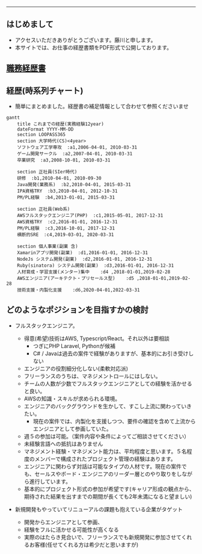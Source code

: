 <meta http-equiv='Content-Type' content='text/html; charset=utf-8' />

----

## はじめまして

* アクセスいただきありがとうございます。藤川と申します。
* 本サイトでは、お仕事の経歴書類をPDF形式で公開しております。

## [職務経歴書](./e-fujikawa-engineer.pdf)

## 経歴(時系列チャート)

- 簡単にまとめました。経歴書の補足情報として合わせて参照くださいませ

```mermaid
gantt
    title これまでの経歴(実務経験12year)
    dateFormat YYYY-MM-DD
    section LOOPASS365
    section 大学時代(CS)<4year>
    ソフトウェア工学専攻  :a1,2006-04-01, 2010-03-31
    ゲーム開発サークル  :a2,2007-04-01, 2010-03-31
    卒業研究  :a3,2008-10-01, 2010-03-31

    section 正社員(SIer時代)
    研修  :b1,2010-04-01, 2010-09-30
    Java開発(業務系)  :b2,2010-04-01, 2015-03-31
    IPA資格TRY  :b3,2010-04-01, 2012-10-31
    PM/PL経験  :b4,2013-01-01, 2015-03-31

    section 正社員(Web系)
    AWSフルスタックエンジニア(PHP)  :c1,2015-05-01, 2017-12-31
    AWS資格TRY  :c2,2016-01-01, 2016-12-31
    PM/PL経験  :c3,2016-10-01, 2017-12-31
    横断的SRE  :c4,2019-03-01, 2020-03-31

    section 個人事業(副業 含)
    Xamarinアプリ開発(副業)  :d1,2016-01-01, 2016-12-31
    NodeJs システム開発(副業)  :d2,2016-01-01, 2016-12-31
    Ruby(sinatora) システム開発(副業)  :d3,2016-01-01, 2016-12-31
    人材育成・学習支援(メンター)集中    :d4 ,2018-01-01,2019-02-28
    AWSエンジニア(アーキテクト・プリセールス型)    :d5 ,2018-01-01,2019-02-28
    技術支援・内製化支援    :d6,2020-04-01,2022-03-31
```

## どのようなポジションを目指すかの検討

- フルスタックエンジニア。
    - 得意(希望)技術はAWS, Typescript/React。それ以外は要相談 
        - つぎにPHP Laravel, Pythonが候補
        - C# / Javaは過去の案件で経験がありますが、基本的にお引き受けしない
    - エンジニアの役割細分化しない(柔軟対応派)
    - フリーランスのうちは、マネジメントロールにはしない。
    - チームの人数が少数でフルスタックエンジニアとしての経験を活かせると良い。
    - AWSの知識・スキルが求められる環境。
    - エンジニアのバックグラウンドを生かして、すこし上流に関わっていきたい。
        - 現在の案件では、内製化を支援しつつ、要件の確認を含めて上流からエンジニアとして参画していた。
    - 週５の参加は可能。（案件内容や条件によってご相談させてください）
    - 未経験言語への抵抗はありません
    - マネジメント経験・マネジメント能力は、平均程度と思います。５名程度のメンバーで構成されたプロジェクト管理の経験はあります。
    - エンジニアに関わらず対話は可能なタイプの人材です。現在の案件でも、セールスやボード・エンジニアのリーダー層とのやり取りをしながら進行しています。
    - 基本的にプロジェクト形式の参加が希望です(キャリア形成の観点から、期待された結果を出すまでの期間が長くても2年未満になると望ましい)

- 新規開発もやっていてリニューアルの課題も抱えている企業がタゲット
   - 開発からエンジニアとして参画、
   - 経験をフルに活かせる可能性が高くなる
   - 実際のはたらき見合いで、フリーランスでも新規開発に参加させてくれるお客様(任せてくれる方は希少だと思いますが)


